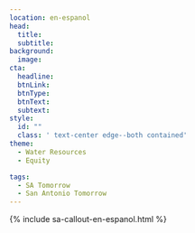 ```yaml
---
location: en-espanol
head:
  title:
  subtitle:
background:
  image:
cta:
  headline:
  btnLink:
  btnType:
  btnText:
  subtext:
style:
  id: ""
  class: ' text-center edge--both contained'
theme:
  - Water Resources
  - Equity

tags:
  - SA Tomorrow
  - San Antonio Tomorrow
---
```

{% include sa-callout-en-espanol.html %}
